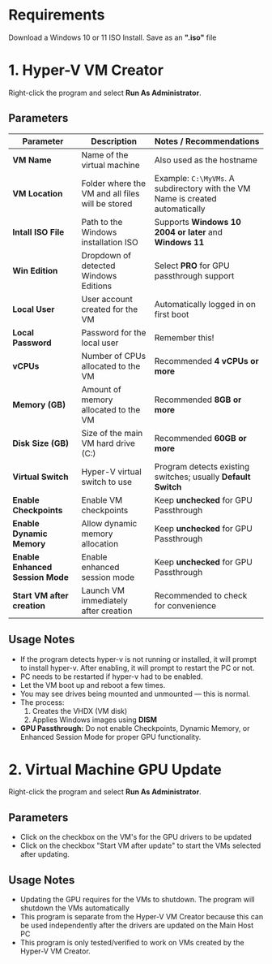 # Requirements
Download a Windows 10 or 11 ISO Install. Save as an **".iso"** file
# 1. Hyper-V VM Creator
Right-click the program and select **Run As Administrator**.
## Parameters
| Parameter | Description | Notes / Recommendations |
|-----------|-------------|------------------------|
| **VM Name** | Name of the virtual machine | Also used as the hostname |
| **VM Location** | Folder where the VM and all files will be stored | Example: `C:\MyVMs`. A subdirectory with the VM Name is created automatically |
| **Intall ISO File** | Path to the Windows installation ISO | Supports **Windows 10 2004 or later** and **Windows 11** |
| **Win Edition** | Dropdown of detected Windows Editions | Select **PRO** for GPU passthrough support |
| **Local User** | User account created for the VM | Automatically logged in on first boot |
| **Local Password** | Password for the local user | Remember this! |
| **vCPUs** | Number of CPUs allocated to the VM | Recommended **4 vCPUs or more** |
| **Memory (GB)** | Amount of memory allocated to the VM | Recommended **8GB or more** |
| **Disk Size (GB)** | Size of the main VM hard drive (C:\) | Recommended **60GB or more** |
| **Virtual Switch** | Hyper-V virtual switch to use | Program detects existing switches; usually **Default Switch** |
| **Enable Checkpoints** | Enable VM checkpoints | Keep **unchecked** for GPU Passthrough |
| **Enable Dynamic Memory** | Allow dynamic memory allocation | Keep **unchecked** for GPU Passthrough |
| **Enable Enhanced Session Mode** | Enable enhanced session mode | Keep **unchecked** for GPU Passthrough |
| **Start VM after creation** | Launch VM immediately after creation | Recommended to check for convenience |
## Usage Notes
- If the program detects hyper-v is not running or installed, it will prompt to install hyper-v.  After enabling, it will prompt to restart the PC or not.
- PC needs to be restarted if hyper-v had to be enabled.
- Let the VM boot up and reboot a few times.  
- You may see drives being mounted and unmounted — this is normal.  
- The process:
  1. Creates the VHDX (VM disk)  
  2. Applies Windows images using **DISM**  
- **GPU Passthrough:** Do not enable Checkpoints, Dynamic Memory, or Enhanced Session Mode for proper GPU functionality.

# 2. Virtual Machine GPU Update
Right-click the program and select **Run As Administrator**.
## Parameters
- Click on the checkbox on the VM's for the GPU drivers to be updated
- Click on the checkbox "Start VM after update" to start the VMs selected after updating.
## Usage Notes
- Updating the GPU requires for the VMs to shutdown.  The program will shutdown the VMs automatically
- This program is separate from the Hyper-V VM Creator because this can be used independently after the drivers are updated on the Main Host PC
- This program is only tested/verified to work on VMs created by the Hyper-V VM Creator.
